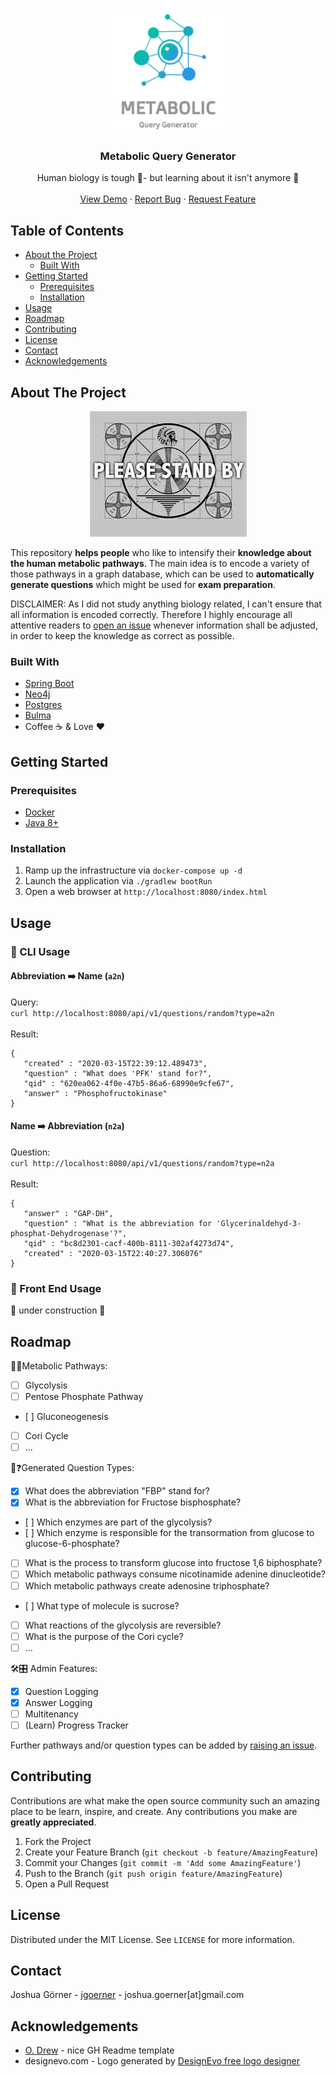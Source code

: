 <!-- PROJECT LOGO -->
<br />
<p align="center">
    <img src="images/logo.png" alt="Logo" width="200" height="200">
  <h3 align="center">Metabolic Query Generator</h3>

  <p align="center">
    Human biology is tough 🤯- but learning about it isn't anymore 🥳 
    <br />
    <br />
    <a href="">View Demo</a>
    ·
    <a href="">Report Bug</a>
    ·
    <a href="">Request Feature</a>
  </p>
</p>



<!-- TABLE OF CONTENTS -->
## Table of Contents

* [About the Project](#about-the-project)
  * [Built With](#built-with)
* [Getting Started](#getting-started)
  * [Prerequisites](#prerequisites)
  * [Installation](#installation)
* [Usage](#usage)
* [Roadmap](#roadmap)
* [Contributing](#contributing)
* [License](#license)
* [Contact](#contact)
* [Acknowledgements](#acknowledgements)


<!-- ABOUT THE PROJECT -->
## About The Project

<p align="center">
          <img src="images/about.png">
</p>

This repository **helps people** who like to intensify their **knowledge about the human metabolic pathways**.
The main idea is to encode a variety of those pathways in a graph database, which can be used to **automatically generate questions** which might be used for **exam preparation**.

DISCLAIMER: As I did not study anything biology related, I can't ensure that all information is encoded correctly.
Therefore I highly encourage all attentive readers to [open an issue](https://github.com/jgoerner/query-generator/issues) whenever information shall be adjusted, in order to keep the knowledge as correct as possible. 

### Built With

- [Spring Boot](https://spring.io/projects/spring-boot)
- [Neo4j](https://neo4j.com/)
- [Postgres](https://www.postgresql.org/)
- [Bulma](https://bulma.io/)
- Coffee ☕️ & Love ❤️

<!-- GETTING STARTED -->
## Getting Started

### Prerequisites

- [Docker](https://www.docker.com/)
- [Java 8+](https://aws.amazon.com/corretto/)

### Installation

1. Ramp up the infrastructure via `docker-compose up -d`
2. Launch the application via `./gradlew bootRun`
3. Open a web browser at `http://localhost:8080/index.html`

<!-- USAGE EXAMPLES -->
## Usage

### 👾 CLI Usage

#### Abbreviation ➡️ Name (`a2n`)
Query:<br>
`curl http://localhost:8080/api/v1/questions/random?type=a2n`<br><br>
Result:<br>
```
{
   "created" : "2020-03-15T22:39:12.489473",
   "question" : "What does 'PFK' stand for?",
   "qid" : "620ea062-4f0e-47b5-86a6-68990e9cfe67",
   "answer" : "Phosphofructokinase"
}
```

#### Name ➡️ Abbreviation (`n2a`)
Question:<br>
`curl http://localhost:8080/api/v1/questions/random?type=n2a` <br><br>
Result:<br>
```
{
   "answer" : "GAP-DH",
   "question" : "What is the abbreviation for 'Glycerinaldehyd-3-phosphat-Dehydrogenase'?",
   "qid" : "bc8d2301-cacf-400b-8111-302af4273d74",
   "created" : "2020-03-15T22:40:27.306076"
}
```

### 📱 Front End Usage
🚧 under construction 🚧


<!-- ROADMAP -->
## Roadmap

🧬🧪Metabolic Pathways:
- [ ] Glycolysis
- [ ] Pentose Phosphate Pathway
- [ ] Gluconeogenesis
- [ ] Cori Cycle
- [ ] ...

🤖❓Generated Question Types:

- [x] What does the abbreviation "FBP" stand for?
- [x] What is the abbreviation for Fructose bisphosphate?
- [ ] Which enzymes are part of the glycolysis?
- [ ] Which enzyme is responsible for the transormation from glucose to glucose-6-phosphate?
- [ ] What is the process to transform glucose into fructose 1,6 biphosphate?
- [ ] Which metabolic pathways consume nicotinamide adenine dinucleotide?
- [ ] Which metabolic pathways create adenosine triphosphate?
- [ ] What type of molecule is sucrose?
- [ ] What reactions of the glycolysis are reversible?
- [ ] What is the purpose of the Cori cycle?
- [ ] ...

🛠🎛 Admin Features:
- [x] Question Logging
- [x] Answer Logging
- [ ] Multitenancy
- [ ] (Learn) Progress Tracker

Further pathways and/or question types can be added by [raising an issue](https://github.com/jgoerner/query-generator/issues). 



<!-- CONTRIBUTING -->
## Contributing

Contributions are what make the open source community such an amazing place to be learn, inspire, and create. Any contributions you make are **greatly appreciated**.

1. Fork the Project
2. Create your Feature Branch (`git checkout -b feature/AmazingFeature`)
3. Commit your Changes (`git commit -m 'Add some AmazingFeature'`)
4. Push to the Branch (`git push origin feature/AmazingFeature`)
5. Open a Pull Request



<!-- LICENSE -->
## License

Distributed under the MIT License. See `LICENSE` for more information.



<!-- CONTACT -->
## Contact

Joshua Görner - [jgoerner](https://www.linkedin.com/in/jgoerner/) - joshua.goerner[at]gmail.com



<!-- ACKNOWLEDGEMENTS -->
## Acknowledgements
* [O. Drew](https://github.com/othneildrew/Best-README-Template) - nice GH Readme template
* designevo.com - Logo generated by [DesignEvo free logo designer](https://www.designevo.com/logo-maker/)
